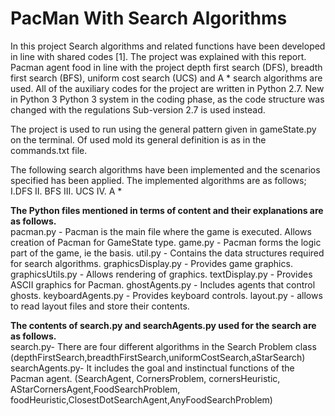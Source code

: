 # PacMan With Search Algorithms

In this project Search algorithms and related functions have been developed in line with shared codes [1]. The project was explained with this report. Pacman agent food in line with the project depth first search (DFS), breadth first search (BFS), uniform cost search (UCS) and A * search algorithms are used.
All of the auxiliary codes for the project are written in Python 2.7. New in Python 3 Python 3 system in the coding phase, as the code structure was changed with the regulations Sub-version 2.7 is used instead.

The project is used to run using the general pattern given in gameState.py on the terminal. Of used mold its general definition is as in the commands.txt file.
 
The following search algorithms have been implemented and the scenarios specified has been applied. The implemented algorithms are as follows;
I.DFS
II. BFS
III. UCS
IV. A *

<b>The Python files mentioned in terms of content and their explanations are as follows.</b><br>
pacman.py - Pacman is the main file where the game is executed. Allows creation of Pacman for GameState type.
game.py - Pacman forms the logic part of the game, ie the basis.
util.py - Contains the data structures required for search algorithms.
graphicsDisplay.py - Provides game graphics.
graphicsUtils.py - Allows rendering of graphics.
textDisplay.py - Provides ASCII graphics for Pacman.
ghostAgents.py - Includes agents that control ghosts.
keyboardAgents.py - Provides keyboard controls.
layout.py - allows to read layout files and store their contents.

<b>The contents of search.py and searchAgents.py used for the search are as follows.</b><br>
search.py- There are four different algorithms in the Search Problem class (depthFirstSearch,breadthFirstSearch,uniformCostSearch,aStarSearch)
searchAgents.py- It includes the goal and instinctual functions of the Pacman agent. (SearchAgent, CornersProblem, cornersHeuristic, AStarCornersAgent,FoodSearchProblem, foodHeuristic,ClosestDotSearchAgent,AnyFoodSearchProblem)
